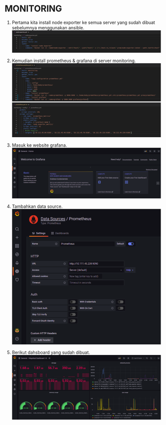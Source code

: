 # **MONITORING**

1. Pertama kita install node exporter ke semua server yang sudah dibuat sebelumnya menggunakan ansible. <br>
   ![isntallnode](assets/images-monitoring/installnode.png) <br>

2. Kemudian install prometheus & grafana di server monitoring. <br>
   ![installpromgraf](assets/images-monitoring/installpromgraf.png) <br>
   ![promconfig](assets/images-monitoring/promconfig.png) <br>

3. Masuk ke website grafana.
   ![grafanadashboard](assets/images-monitoring/grafanadashboard.png) <br>

4. Tambahkan data source. <br>
   ![addsource](assets/images-monitoring/addsource.png) <br>

5. Berikut dahsboard yang sudah dibuat. <br>
   ![wayshubdashboard](assets/images-monitoring/wayshubdashboard.png) <br>